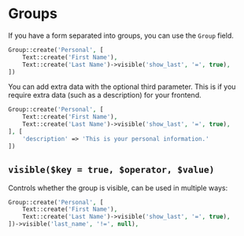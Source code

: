 # Groups

If you have a form separated into groups, you can use the `Group` field.

```php
Group::create('Personal', [
    Text::create('First Name'),
    Text::create('Last Name')->visible('show_last', '=', true),
])
```

You can add extra data with the optional third parameter. This is if you require extra data (such as a description) for your frontend.

```php
Group::create('Personal', [
    Text::create('First Name'),
    Text::create('Last Name')->visible('show_last', '=', true),
], [
    'description' => 'This is your personal information.'
])
```

## `visible($key = true, $operator, $value)`

Controls whether the group is visible, can be used in multiple ways:

```php
Group::create('Personal', [
    Text::create('First Name'),
    Text::create('Last Name')->visible('show_last', '=', true),
])->visible('last_name', '!=', null),
```